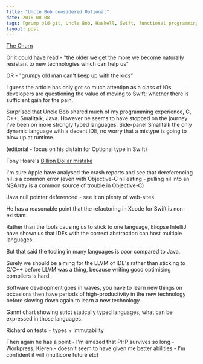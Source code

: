 ```yaml
---
title: "Uncle Bob considered Optional"
date: 2018-08-08
tags: [grump old-git, Uncle Bob, Haskell, Swift, functional programming, null]
layout: post
---
```


[The Churn](http://blog.cleancoder.com/uncle-bob/2016/07/27/TheChurn.html)

Or it could have read - "the older we get the more we become naturally resistant to new technologies which can help us"

OR - "grumpy old man can't keep up with the kids"

I guess the article has only got so much attentipn as a class of iOs developers are questioning
the value of moving to Swift; whether there is sufficient gain for the pain.

Surprised that Uncle Bob shared much of my programming experience, C, C++,  Smalltalk, Java. However he seems to have stopped on the journey I've been on more strongly typed languages.
Side-panel
Smalltalk the only dynamic language with a decent IDE, no worry that a mistype is going to blow up at runtime.

(editorial - focus on his distain for Optional type in Swift)

Tony Hoare's [Billion Dollar mistake](https://www.infoq.com/presentations/Null-References-The-Billion-Dollar-Mistake-Tony-Hoare)

I'm sure Apple have analysed the crash reports and see that dereferencing nil is a common error (even with Objective-C nil eating - pulling nil into an NSArray is a common source of trouble in Objective-C)

Java null pointer deferenced - see it on plenty of web-sites

He has a reasonable point that the refactoring in Xcode for Swift is non-existant.

Rather than the tools causing us to stick to one language, Elicpse IntelliJ have shown us that IDEs with the correct abstraction can host multiple languages.

But that said the tooling in many languages is poor compared to Java.

Surely we should be aiming for the LLVM of IDE's rather than sticking to C/C++ before LLVM was a thing, because writing good optimising compilers is hard.

Software development goes in waves, you have to learn new things on occasions then have periods of high-productivity in the new technology before slowing down again to learn a new technology.


Gannt chart showing strict statically typed languages, what can be expressed in those languages.

Richard on tests + types + immutability

Then again he has a point - I'm amazed that PHP survives so long - Workpress, Kieren - doesn't seem to have given me better abilities - I'm confident it will (multicore future etc)
